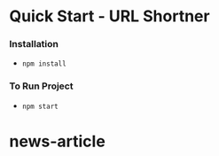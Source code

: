 # Quick Start - URL Shortner
### Installation
- `npm install`

### To Run Project
- `npm start`
# news-article
